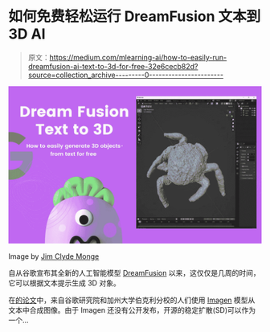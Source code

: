 # 如何免费轻松运行 DreamFusion 文本到 3D AI

> 原文：<https://medium.com/mlearning-ai/how-to-easily-run-dreamfusion-ai-text-to-3d-for-free-32e6cecb82d?source=collection_archive---------0----------------------->

![](img/119b283a97b7dffb4e13d6bfe80c88c4.png)

Image by [Jim Clyde Monge](https://medium.com/u/819323b399ac?source=post_page-----32e6cecb82d--------------------------------)

自从谷歌宣布其全新的人工智能模型 [DreamFusion](/technology-hits/googles-dreamfusion-ai-generates-3d-model-from-text-3fe994d57321) 以来，这仅仅是几周的时间，它可以根据文本提示生成 3D 对象。

在[的论文](https://arxiv.org/pdf/2209.14988.pdf)中，来自谷歌研究院和加州大学伯克利分校的人们使用 [Imagen](https://imagen.research.google/) 模型从文本中合成图像。由于 Imagen 还没有公开发布，开源的稳定扩散(SD)可以作为一个…